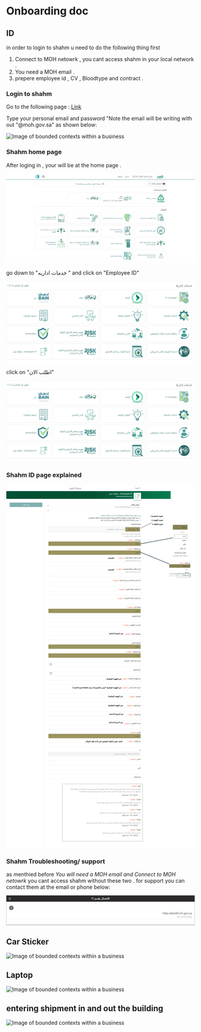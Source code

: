 # Onboarding doc 




## ID
in order to login to shahm u need to do the following thing first
1. Connect to MOH netowrk , you cant access shahm in your local network .
2. You need a MOH email . 
3. prepere employee id , CV , Bloodtype and contract .


### Login to shahm
Go to the following page : [Link](http://a.com)	

Type your personal email and password "Note the email will be writing with out "@moh.gov.sa" as shown below:

![Image of bounded contexts within a business](./images/ddd-.png)

### Shahm home page
After loging in , your will be at the home page .

![Image of bounded contexts within a business](./images/shahm_home.png)



go down to "خدمات اداريه " and click on "Employee ID"

![Image of bounded contexts within a business](./images/shahm_home_id.png)

click on "اطلب الان"

![Image of bounded contexts within a business](./images/shahm_home_id.png)



### Shahm ID page explained

![Image of bounded contexts within a business](./images/idExplained.png)

### Shahm Troubleshooting/ support
as menthied before *You will need a MOH email and Connect to MOH netowrk* you cant access shahm without these two .
for support you can contact them at the email or phone below: 

![Image of bounded contexts within a business](./images/support.png)

## Car Sticker 

![Image of bounded contexts within a business](./images/ddd-.png)


## Laptop 

![Image of bounded contexts within a business](./images/ddd-.png)


## entering shipment in and out the building 

![Image of bounded contexts within a business](./images/ddd-.png)



